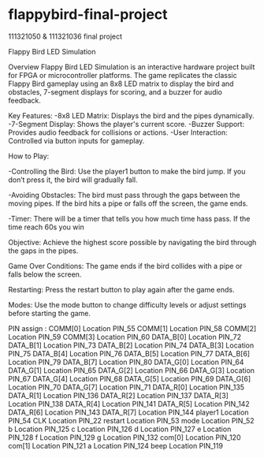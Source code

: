 # flappybird-final-project
111321050 & 111321036 final project

Flappy Bird LED Simulation

Overview
Flappy Bird LED Simulation is an interactive hardware project built for FPGA or microcontroller platforms. The game replicates the classic Flappy Bird gameplay using an 8x8 LED matrix to display the bird and obstacles, 7-segment displays for scoring, and a buzzer for audio feedback.


Key Features:
-8x8 LED Matrix: Displays the bird and the pipes dynamically.
-7-Segment Display: Shows the player's current score.
-Buzzer Support: Provides audio feedback for collisions or actions.
-User Interaction: Controlled via button inputs for gameplay.


How to Play:

-Controlling the Bird:
Use the player1 button to make the bird jump. If you don’t press it, the bird will gradually fall.

-Avoiding Obstacles:
The bird must pass through the gaps between the moving pipes. If the bird hits a pipe or falls off the screen, the game ends.

-Timer:
There will be a timer that tells you how much time hass pass. If the time reach 60s you win


Objective:
Achieve the highest score possible by navigating the bird through the gaps in the pipes.


Game Over Conditions:
The game ends if the bird collides with a pipe or falls below the screen.


Restarting:
Press the restart button to play again after the game ends.


Modes:
Use the mode button to change difficulty levels or adjust settings before starting the game.


PIN assign : 
COMM[0]	Location	PIN_55
COMM[1]	Location	PIN_58
COMM[2]	Location	PIN_59
COMM[3]	Location	PIN_60
DATA_B[0]	Location	PIN_72
DATA_B[1]	Location	PIN_73
DATA_B[2]	Location	PIN_74
DATA_B[3]	Location	PIN_75
DATA_B[4]	Location	PIN_76
DATA_B[5]	Location	PIN_77
DATA_B[6]	Location	PIN_79
DATA_B[7]	Location	PIN_80
DATA_G[0]	Location	PIN_64
DATA_G[1]	Location	PIN_65
DATA_G[2]	Location	PIN_66
DATA_G[3]	Location	PIN_67
DATA_G[4]	Location	PIN_68
DATA_G[5]	Location	PIN_69
DATA_G[6]	Location	PIN_70
DATA_G[7]	Location	PIN_71
DATA_R[0]	Location	PIN_135
DATA_R[1]	Location	PIN_136
DATA_R[2]	Location	PIN_137
DATA_R[3]	Location	PIN_138
DATA_R[4]	Location	PIN_141
DATA_R[5]	Location	PIN_142
DATA_R[6]	Location	PIN_143
DATA_R[7]	Location	PIN_144
player1	Location	PIN_54
CLK	Location	PIN_22
restart	Location	PIN_53
mode	Location	PIN_52
b	Location	PIN_125
c	Location	PIN_126
d	Location	PIN_127
e	Location	PIN_128
f	Location	PIN_129
g	Location	PIN_132
com[0]	Location	PIN_120
com[1]	Location	PIN_121
a	Location	PIN_124
beep	Location	PIN_119
